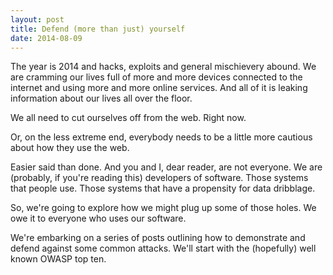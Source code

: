 ```yaml
---
layout: post
title: Defend (more than just) yourself
date: 2014-08-09
---
```


The year is 2014 and hacks, exploits and general mischievery abound. We are cramming our lives full of more and more devices connected to the internet and using more and more online services. And all of it is leaking information about our lives all over the floor.

We all need to cut ourselves off from the web. Right now.

Or, on the less extreme end, everybody needs to be a little more cautious about how they use the web.

Easier said than done. And you and I, dear reader, are not everyone. We are (probably, if you're reading this) developers of software. Those systems that people use. Those systems that have a propensity for data dribblage.

So, we're going to explore how we might plug up some of those holes. We owe it to everyone who uses our software.

We're embarking on a series of posts outlining how to demonstrate and defend against some common attacks. We'll start with the (hopefully) well known OWASP top ten.
